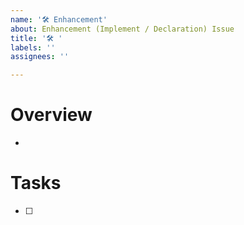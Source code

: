 ```yaml
---
name: '🛠 Enhancement'
about: Enhancement (Implement / Declaration) Issue
title: '🛠 '
labels: ''
assignees: ''

---
```


# Overview

* 

# Tasks

- [ ] 
